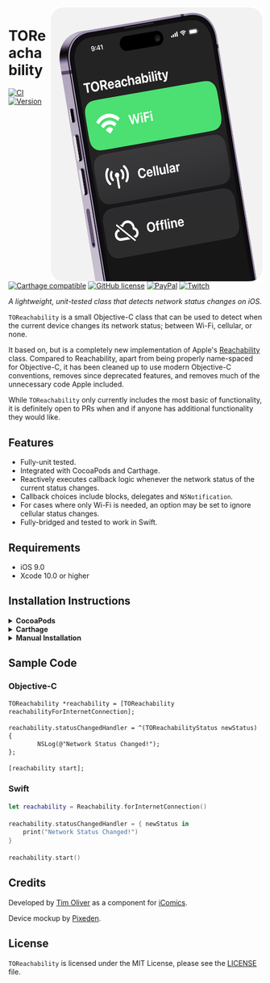 <img src="https://github.com/TimOliver/TOReachability/raw/main/screenshot.png" align="right" width="420" />

# TOReachability
	
[![CI](https://github.com/TimOliver/TOReachability/workflows/CI/badge.svg)](https://github.com/TimOliver/TOReachability/actions?query=workflow%3ACI)
[![Version](https://img.shields.io/cocoapods/v/TOReachability.svg?style=flat)](http://cocoadocs.org/docsets/TOReachability)
[![Carthage compatible](https://img.shields.io/badge/Carthage-compatible-4BC51D.svg?style=flat)](https://github.com/Carthage/Carthage)
[![GitHub license](https://img.shields.io/badge/license-MIT-blue.svg)](https://raw.githubusercontent.com/TimOliver/TOReachability/master/LICENSE)
[![PayPal](https://img.shields.io/badge/paypal-donate-blue.svg)](https://www.paypal.com/cgi-bin/webscr?cmd=_s-xclick&hosted_button_id=M4RKULAVKV7K8)
[![Twitch](https://img.shields.io/badge/twitch-timXD-6441a5.svg)](http://twitch.tv/timXD)

*A lightweight, unit-tested class that detects network status changes on iOS.*

`TOReachability` is a small Objective-C class that can be used to detect when the current device changes its network status; between Wi-Fi, cellular, or none.

It based on, but is a completely new implementation of Apple's [Reachability](https://github.com/robovm/apple-ios-samples/tree/master/Reachability) class. Compared to Reachability, apart from being properly name-spaced for Objective-C, it has been cleaned up to use modern Objective-C conventions, removes since deprecated features, and removes much of the unnecessary code Apple included.

While `TOReachability` only currently includes the most basic of functionality, it is definitely open to PRs when and if anyone has additional functionality they would like.

## Features
* Fully-unit tested.
* Integrated with CocoaPods and Carthage.
* Reactively executes callback logic whenever the network status of the current status changes.
* Callback choices include blocks, delegates and `NSNotification`.
* For cases where only Wi-Fi is needed, an option may be set to ignore cellular status changes.
* Fully-bridged and tested to work in Swift.

## Requirements
* iOS 9.0 
* Xcode 10.0 or higher

## Installation Instructions

<details>
	<summary><strong>CocoaPods</strong></summary>
	<br>
	<pre>pod 'TOReachability'</pre>
</details>

<details>
	<summary><strong>Carthage</strong></summary>
	<br>
	<pre>github "TimOliver/TOReachability"</pre>
</details>

<details>
	<summary><strong>Manual Installation</strong></summary>
	<br>
	Simply move the `TOReachability` folder to your Xcode project and import it.
</details>

## Sample Code

### Objective-C

```objc
TOReachability *reachability = [TOReachability reachabilityForInternetConnection];

reachability.statusChangedHandler = ^(TOReachabilityStatus newStatus) {
        NSLog(@"Network Status Changed!");
};

[reachability start];
```

### Swift

```swift
let reachability = Reachability.forInternetConnection()

reachability.statusChangedHandler = { newStatus in
    print("Network Status Changed!")
}

reachability.start()
```

## Credits

Developed by [Tim Oliver](http://twitter.com/TimOliverAU) as a component for [iComics](http://icomics.co).

Device mockup by [Pixeden](http://pixeden.com).

## License

`TOReachability` is licensed under the MIT License, please see the [LICENSE](LICENSE) file.
